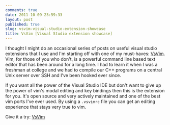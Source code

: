 ```yaml
---
comments: true
date: 2011-10-09 23:59:33
layout: post
published: true
slug: vsvim-visual-studio-extension-showcase
title: VsVim [Visual Studio extension showcase]
---
```


I thought I might do an occasional series of posts on useful visual studio extensions that I use and I'm starting off with one of my must-haves: [VsVim](https://marketplace.visualstudio.com/items?itemName=JaredParMSFT.VsVim). Vim, for those of you who don't, is a powerful command line based text editor that has been around for a long time. I had to learn it when I was a freshman at college and we had to compile our C++ programs on a central Unix server over SSH and I've been hooked ever since.

If you want all the power of the Visual Studio IDE but don't want to give up the power of vim's modal editing and key bindings then this is the extension for you. It's open source and very actively maintained and one of the best vim ports I've ever used. By using a `.vsvimrc` file you can get an editing experience that stays very true to vim.

Give it a try: [VsVim](https://marketplace.visualstudio.com/items?itemName=JaredParMSFT.VsVim)
